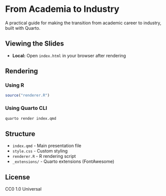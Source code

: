 # From Academia to Industry

A practical guide for making the transition from academic career to industry, built with Quarto.

## Viewing the Slides

- **Local:** Open `index.html` in your browser after rendering

## Rendering

### Using R
```r
source("renderer.R")
```

### Using Quarto CLI
```bash
quarto render index.qmd
```

## Structure

- `index.qmd` - Main presentation file
- `style.css` - Custom styling
- `renderer.R` - R rendering script
- `_extensions/` - Quarto extensions (FontAwesome)

## License

CC0 1.0 Universal
